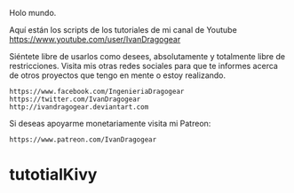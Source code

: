 Holo mundo.

Aquí están los scripts de los tutoriales  de mi canal de Youtube
	https://www.youtube.com/user/IvanDragogear

Siéntete libre de usarlos como desees, absolutamente y totalmente libre de restricciones.
Visita mis otras redes sociales para que te informes acerca de otros proyectos que tengo en mente o  estoy realizando.

	https://www.facebook.com/IngenieriaDragogear
	https://twitter.com/IvanDragogear
	http://ivandragogear.deviantart.com

Si deseas apoyarme monetariamente visita mi Patreon:
	
	https://www.patreon.com/IvanDragogear

# tutotialKivy
